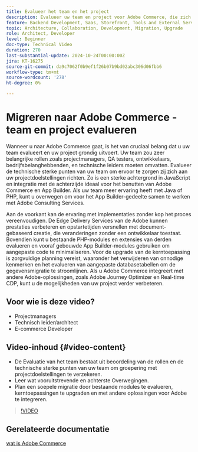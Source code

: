 ```yaml
---
title: Evalueer het team en het project
description: Evalueer uw team en project voor Adobe Commerce, die zich op rollen, technische sterke punten, front-end, en achterstandsoverwegingen voor een succesvolle migratie concentreren.
feature: Backend Development, Saas, Storefront, Tools and External Services
topic: Architecture, Collaboration, Development, Migration, Upgrade
role: Architect, Developer
level: Beginner
doc-type: Technical Video
duration: 270
last-substantial-update: 2024-10-24T00:00:00Z
jira: KT-16275
source-git-commit: da9c7062f0b9ef1f26b07b9bd02abc306d06fbb6
workflow-type: tm+mt
source-wordcount: '278'
ht-degree: 0%

---
```



# Migreren naar Adobe Commerce - team en project evalueren

Wanneer u naar Adobe Commerce gaat, is het van cruciaal belang dat u uw team evalueert en uw project grondig uitvoert. Uw team zou zeer belangrijke rollen zoals projectmanagers, QA testers, ontwikkelaars, bedrijfsbelanghebbenden, en technische leiders moeten omvatten. Evalueer de technische sterke punten van uw team om ervoor te zorgen zij zich aan uw projectdoelstellingen richten. Zo is een sterke achtergrond in JavaScript en integratie met de achterzijde ideaal voor het benutten van Adobe Commerce en App Builder. Als uw team meer ervaring heeft met Java of PHP, kunt u overwegen om voor het App Builder-gedeelte samen te werken met Adobe Consulting Services.

Aan de voorkant kan de ervaring met implementaties zonder kop het proces vereenvoudigen. De Edge Delivery Services van de Adobe kunnen prestaties verbeteren en opstartetijden versnellen met document-gebaseerd creatie, die veranderingen zonder een ontwikkelaar toestaat. Bovendien kunt u bestaande PHP-modules en extensies van derden evalueren en vooraf gebouwde App Builder-modules gebruiken om aangepaste code te minimaliseren. Voor de upgrade van de kerntoepassing is zorgvuldige planning vereist, waaronder het verwijderen van onnodige kenmerken en het evalueren van aangepaste databasetabellen om de gegevensmigratie te stroomlijnen. Als u Adobe Commerce integreert met andere Adobe-oplossingen, zoals Adobe Journey Optimizer en Real-time CDP, kunt u de mogelijkheden van uw project verder verbeteren.

## Voor wie is deze video?

* Projectmanagers
* Technisch leider/architect
* E-commerce Developer

## Video-inhoud {#video-content}

* De Evaluatie van het team bestaat uit beoordeling van de rollen en de technische sterke punten van uw team om groepering met projectdoelstellingen te verzekeren.
* Leer wat vooruitstrevende en achterste Overwegingen.
* Plan een soepele migratie door bestaande modules te evalueren, kerntoepassingen te upgraden en met andere oplossingen voor Adobe te integreren.
 
>[!VIDEO](https://video.tv.adobe.com/v/3447451/?learn=on&captions=dut)

## Gerelateerde documentatie

[ wat is Adobe Commerce ](https://experienceleague.adobe.com/nl/docs/commerce-admin/start/about)
